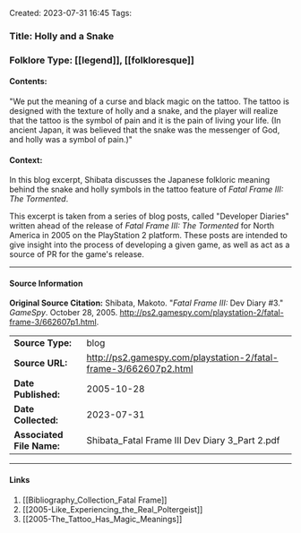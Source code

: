 Created: 2023-07-31 16:45
Tags:

### Title:  Holly and a Snake
### Folklore Type:  [[legend]], [[folkloresque]]

#### Contents:
"We put the meaning of a curse and black magic on the tattoo. The tattoo is designed with the texture of holly and a snake, and the player will realize that the tattoo is the symbol of pain and it is the pain of living your life. (In ancient Japan, it was believed that the snake was the messenger of God, and holly was a symbol of pain.)"

#### Context:
In this blog excerpt, Shibata discusses the Japanese folkloric meaning behind the snake and holly symbols in the tattoo feature of _Fatal Frame III: The Tormented_.

This excerpt is taken from a series of blog posts, called "Developer Diaries" written ahead of the release of _Fatal Frame III: The Tormented_ for North America in 2005 on the PlayStation 2 platform.  These posts are intended to give insight into the process of developing a given game, as well as act as a source of PR for the game's release. 


----
#### Source Information
**Original Source Citation:**
	Shibata, Makoto. "_Fatal Frame III:_ Dev Diary \#3." _GameSpy_. October 28, 2005.  http://ps2.gamespy.com/playstation-2/fatal-frame-3/662607p1.html.

| | |
| --- | --- |
| **Source Type:** | blog |
| **Source URL:** | http://ps2.gamespy.com/playstation-2/fatal-frame-3/662607p2.html |
| **Date Published:** | 2005-10-28 |
| **Date Collected:** | 2023-07-31 |
| **Associated File Name:** | Shibata_Fatal Frame III Dev Diary 3_Part 2.pdf |

---
#### Links
1. [[Bibliography_Collection_Fatal Frame]]
2. [[2005-Like_Experiencing_the_Real_Poltergeist]]
3. [[2005-The_Tattoo_Has_Magic_Meanings]]

